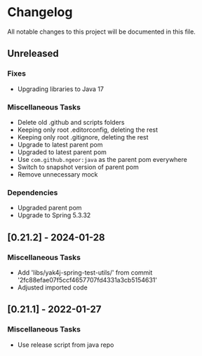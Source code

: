 # Changelog

All notable changes to this project will be documented in this file.

## Unreleased

### Fixes

* Upgrading libraries to Java 17

### Miscellaneous Tasks

* Delete old .github and scripts folders
* Keeping only root .editorconfig, deleting the rest
* Keeping only root .gitignore, deleting the rest
* Upgrade to latest parent pom
* Upgraded to latest parent pom
* Use `com.github.ngeor:java` as the parent pom everywhere
* Switch to snapshot version of parent pom
* Remove unnecessary mock

### Dependencies

* Upgraded parent pom
* Upgrade to Spring 5.3.32

## [0.21.2] - 2024-01-28

### Miscellaneous Tasks

* Add 'libs/yak4j-spring-test-utils/' from commit '2fc88efae07f5ccf4657707fd4331a3cb5154631'
* Adjusted imported code

## [0.21.1] - 2022-01-27

### Miscellaneous Tasks

- Use release script from java repo

<!-- generated by git-cliff -->
